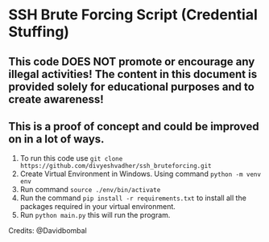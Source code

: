 # SSH Brute Forcing Script (Credential Stuffing)
## This code DOES NOT promote or encourage any illegal activities! The content in this document is provided solely for educational purposes and to create awareness!

## This is a proof of concept and could be improved on in a lot of ways.
1. To run this code use `git clone https://github.com/divyeshvadher/ssh_bruteforcing.git`
3. Create Virtual Environment in Windows. Using command `python -m venv env`
4. Run command `source ./env/bin/activate`
5. Run the command `pip install -r requirements.txt` to install all the packages required in your virtual environment.
6. Run `python main.py` this will run the program.

Credits: @Davidbombal
